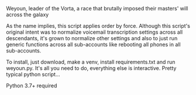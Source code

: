 Weyoun, leader of the Vorta, a race that brutally imposed their masters' will across the galaxy

As the name implies, this script applies order by force. Although this script's original intent was to
normalize voicemail transcription settings across all descendants, it's grown to normalize other
settings and also to just run generic functions across all sub-accounts like rebooting all phones in
all sub-accounts.

To install, just download, make a venv, install requirements.txt and run weyoun.py. It's all you need to do, everything else is interactive. Pretty typical python script...

Python 3.7+ required

